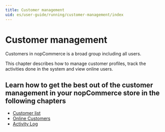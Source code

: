 ```yaml
---
title: Customer management
uid: es/user-guide/running/customer-management/index
---
```


# Customer management

Customers in nopCommerce is a broad group including all users.

This chapter describes how to manage customer profiles, track the activities done in the system and view online users.

## Learn how to get the best out of the customer management in your nopCommerce store in the following chapters

* [Customer list](xref:es/user-guide/running/customer-management/customer-list)
* [Online Customers](xref:es/user-guide/running/customer-management/online-customers)
* [Activity Log](xref:es/user-guide/running/customer-management/activity-log)